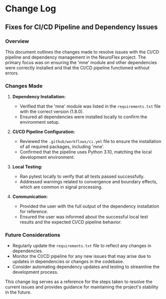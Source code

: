 # Change Log

## Fixes for CI/CD Pipeline and Dependency Issues

### Overview
This document outlines the changes made to resolve issues with the CI/CD pipeline and dependency management in the NeuroFlex project. The primary focus was on ensuring the 'mne' module and other dependencies were correctly installed and that the CI/CD pipeline functioned without errors.

### Changes Made

1. **Dependency Installation:**
   - Verified that the 'mne' module was listed in the `requirements.txt` file with the correct version (1.8.0).
   - Ensured all dependencies were installed locally to confirm the environment setup.

2. **CI/CD Pipeline Configuration:**
   - Reviewed the `.github/workflows/ci.yml` file to ensure the installation of all required packages, including 'mne'.
   - Confirmed that the pipeline uses Python 3.10, matching the local development environment.

3. **Local Testing:**
   - Ran pytest locally to verify that all tests passed successfully.
   - Addressed warnings related to convergence and boundary effects, which are common in signal processing.

4. **Communication:**
   - Provided the user with the full output of the dependency installation for reference.
   - Ensured the user was informed about the successful local test results and the expected CI/CD pipeline behavior.

### Future Considerations
- Regularly update the `requirements.txt` file to reflect any changes in dependencies.
- Monitor the CI/CD pipeline for any new issues that may arise due to updates in dependencies or changes in the codebase.
- Consider automating dependency updates and testing to streamline the development process.

This change log serves as a reference for the steps taken to resolve the current issues and provides guidance for maintaining the project's stability in the future.
